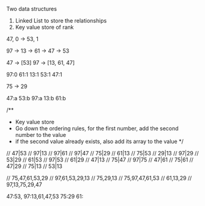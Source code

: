 Two data structures

1. Linked List to store the relationships
2. Key value store of rank

47, 0 -> 53, 1

97 -> 13
-> 61
-> 47 -> 53

47 -> [53]
97 -> [13, 61, 47]

97:0
61:1
13:1
53:1
47:1

75 -> 29

47:a
53:b
97:a
13:b
61:b

/\*\*

- Key value store
- Go down the ordering rules, for the first number, add the second number to the value
- if the second value already exists, also add its array to the value
  \*/

// 47|53
// 97|13
// 97|61
// 97|47
// 75|29
// 61|13
// 75|53
// 29|13
// 97|29
// 53|29
// 61|53
// 97|53
// 61|29
// 47|13
// 75|47
// 97|75
// 47|61
// 75|61
// 47|29
// 75|13
// 53|13

// 75,47,61,53,29
// 97,61,53,29,13
// 75,29,13
// 75,97,47,61,53
// 61,13,29
// 97,13,75,29,47

47:53,
97:13,61,47,53
75:29
61:
